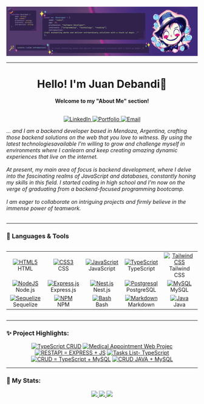 ![github-profile-banner](assets/banner.png)

---

<h1 align="center">Hello! I'm Juan  Debandi👋</h1>

<p align="center">
    <b>Welcome to my "About Me" section!</b><br><br>
</p>

<p align="center">    
<a href="https://www.linkedin.com/in/juandebandi/">
        <img src="https://img.shields.io/badge/LinkedIn-0077B5?style=for-the-badge&logo=linkedin&logoColor=white" alt="LinkedIn">
    </a>  
<a href="https://juandebandi.netlify.app/">
        <img src="https://img.shields.io/badge/Portfolio-000?style=for-the-badge&logo=ko-fi&logoColor=white" alt="Portfolio">
    </a>
 <a href="mailto:juudinidev@gmail.com">
        <img src="https://img.shields.io/badge/Email-D14836?style=for-the-badge&logo=gmail&logoColor=white" alt="Email">
    </a>
</p>

<p align="left">
    <i>... and I am a backend developer based in Mendoza, Argentina, crafting those backend solutions on the web that you love to witness. By using the latest technologiesavailable I’m willing to grow and challenge myself in environments where I canlearn and keep creating amazing dynamic experiences that live on the internet.<br><br> At present, my main area of focus is backend development, where I delve into the fascinating realms of JavaScript and databases, constantly honing my skills in this field. I started coding in high school and I'm now on the verge of graduating from a backend-focused programming bootcamp.<br><br>
        I am eager to collaborate on intriguing projects and firmly believe in the immense power of teamwork.<br>
    </i><br> 
</p>
    
---

### 🧩 Languages & Tools

<div style="overflow-x: auto;">
  <table align="center">
    <tr>
      <td align="center" width="100">
        <a href="#">
          <img src="https://upload.wikimedia.org/wikipedia/commons/6/61/HTML5_logo_and_wordmark.svg" width="50" height="50" alt="HTML5" />
        </a>
        <br>HTML
      </td>
      <td align="center" width="100">
        <a href="#">
          <img src="https://upload.wikimedia.org/wikipedia/commons/d/d5/CSS3_logo_and_wordmark.svg" width="50" height="50" alt="CSS3" />
        </a>
        <br>CSS
      </td>
      <td align="center" width="100">
        <a href="#">
          <img src="https://upload.wikimedia.org/wikipedia/commons/9/99/Unofficial_JavaScript_logo_2.svg" width="50" height="50" alt="JavaScript" />
        </a>
        <br>JavaScript
      </td>
    <td align="center" width="100">
        <a href="#">
          <img src="https://upload.wikimedia.org/wikipedia/commons/4/4c/Typescript_logo_2020.svg" width="50" height="50" alt="TypeScript" />
        </a>
        <br>TypeScript
      </td>
      <td align="center"  width="100">
        <a href="#">
          <img src="https://upload.wikimedia.org/wikipedia/commons/d/d5/Tailwind_CSS_Logo.svg" width="50" height="50" alt="Tailwind CSS" />
        </a>
        <br>Tailwind CSS
      </td>
    </tr>
    <tr>
      <td align="center" width="100">
        <a href="#">
          <img src="https://upload.wikimedia.org/wikipedia/commons/d/d9/Node.js_logo.svg" width="50" height="50" alt="NodeJS" />
        </a>
        <br>Node.js
      </td>
      <td align="center" width="100"> 
        <a href="#" >
          <img src="https://www.vectorlogo.zone/logos/expressjs/expressjs-icon.svg" width="50" height="50" alt="Express.js" />
        </a>
        <br>Express.js
      </td>
              <td align="center" width="100">
        <a href="#">
          <img src="https://upload.wikimedia.org/wikipedia/commons/a/a8/NestJS.svg" width="50" height="50" alt="Nest.js" />
        </a>
        <br>Nest.js
      </td>
      <td align="center" width="100">
        <a href="#">
          <img src="https://upload.wikimedia.org/wikipedia/commons/2/29/Postgresql_elephant.svg" width="50" height="50" alt="Postgresql" />
        </a>
        <br>PostgreSQL
      </td>
         <td align="center" width="100">
        <a href="#">
          <img src="https://upload.wikimedia.org/wikipedia/commons/7/7b/MySQL_Dolphin.jpg" width="50" height="50" alt="MySQL" />
        </a>
        <br>MySQL
      </td>
    </tr>
      <tr>
        <td align="center"  width="100">
        <a href="#">
          <img src="https://www.vectorlogo.zone/logos/sequelizejs/sequelizejs-icon.svg" width="50" height="50" alt="Sequelize" />
        </a>
        <br>Sequelize
      </td>
        <td align="center"  width="100">
        <a href="#">
          <img src="https://upload.wikimedia.org/wikipedia/commons/d/db/Npm-logo.svg" width="50" height="50" alt="NPM" />
        </a>
        <br>NPM
      </td>
       <td align="center"  width="100">
        <a href="#">
          <img src="https://upload.wikimedia.org/wikipedia/commons/4/4b/Bash_Logo_Colored.svg" width="50" height="50" alt="Bash" />
        </a>
        <br>Bash
      </td>
 <td align="center"  width="100">
        <a href="#">
          <img src="https://upload.wikimedia.org/wikipedia/commons/d/db/Markdown-mark-half.svg" width="50" height="50" alt="Markdown" />
        </a>
        <br>Markdown
      </td>
   <td align="center"  width="100">
        <a href="#">
          <img src="https://www.vectorlogo.zone/logos/java/java-icon.svg" width="50" height="50" alt="Java" />
        </a>
        <br>Java
      </td>
      </tr>
  </table>
</div>

---

### ✨ Project Highlights:
<p align="center">
    <a href="https://github.com/Juudini/TRPC_CRUD"><img width="320" src="https://github-readme-stats.vercel.app/api/pin/?username=Juudini&repo=TRPC_CRUD&theme=react&bg_color=231b2e&title_color=58A6FF&hide_border=true&icon_color=F8D866&show_icons=false&show_description=false" alt="TypeScript CRUD"></a>
    <a href="https://github.com/Juudini/MedicalAppointmentWeb"><img width="320" src="https://github-readme-stats.vercel.app/api/pin/?username=Juudini&repo=MedicalAppointmentWeb&theme=react&bg_color=231b2e&title_color=58A6FF&hide_border=true&icon_color=F8D866&show_icons=false&show_description=false" alt="Medical Appointment Web Projec"></a>
    <a href="https://github.com/Juudini/RESTAPI_EXPRESS_JS"><img width="320" src="https://github-readme-stats.vercel.app/api/pin/?username=Juudini&repo=RESTAPI_EXPRESS_JS&theme=react&bg_color=231b2e&title_color=58A6FF&hide_border=true&icon_color=F8D866&show_icons=false&show_description=false" alt="RESTAPI = EXPRESS + JS"></a>
    <a href="https://github.com/Juudini/TasksList"><img width="320" src="https://github-readme-stats.vercel.app/api/pin/?username=Juudini&repo=TasksList&theme=react&bg_color=231b2e&title_color=58A6FF&hide_border=true&icon_color=F8D866&show_icons=false&show_description=false" alt="Tasks List- TypeScript"></a>
    <a href="https://github.com/Juudini/CRUD_TS_SQL"><img width="320" src="https://github-readme-stats.vercel.app/api/pin/?username=Juudini&repo=CRUD_TS_SQL&theme=react&bg_color=231b2e&title_color=58A6FF&hide_border=true&icon_color=F8D866&show_icons=false&show_description=false" alt="CRUD = TypeScript + MySQL"></a>
    <a href="https://github.com/Juudini/CRUD_JAVA"><img width="320" src="https://github-readme-stats.vercel.app/api/pin/?username=Juudini&repo=CRUD_JAVA&theme=react&bg_color=231b2e&title_color=58A6FF&hide_border=true&icon_color=F8D866&show_icons=false&show_description=false" alt="CRUD JAVA + MySQL"></a>
</p>

---

### 🤹 My Stats:

<p align="center">
    <a href="https://github.com/Juudini">
        <img src="http://github-profile-summary-cards.vercel.app/api/cards/stats?username=Juudini&theme=tokyonight" />
    </a>
    <a href="https://github.com/Juudini">
        <img src="https://github-readme-stats.vercel.app/api/top-langs/?username=Juudini&hide=css,html&theme=tokyonight" />
    </a>
    <a href="https://github.com/Juudini">
        <img src="http://github-profile-summary-cards.vercel.app/api/cards/profile-details?username=Juudini&theme=tokyonight" />
    </a>
</p>
